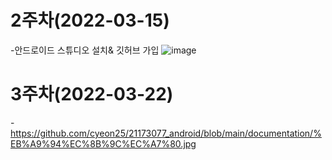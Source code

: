 # 2주차(2022-03-15)

 -안드로이드 스튜디오 설치& 깃허브 가입
![image](https://user-images.githubusercontent.com/81044598/158428540-83e13c4d-43d4-483e-b304-ff82d1f662fb.png)

# 3주차(2022-03-22)
-https://github.com/cyeon25/21173077_android/blob/main/documentation/%EB%A9%94%EC%8B%9C%EC%A7%80.jpg
